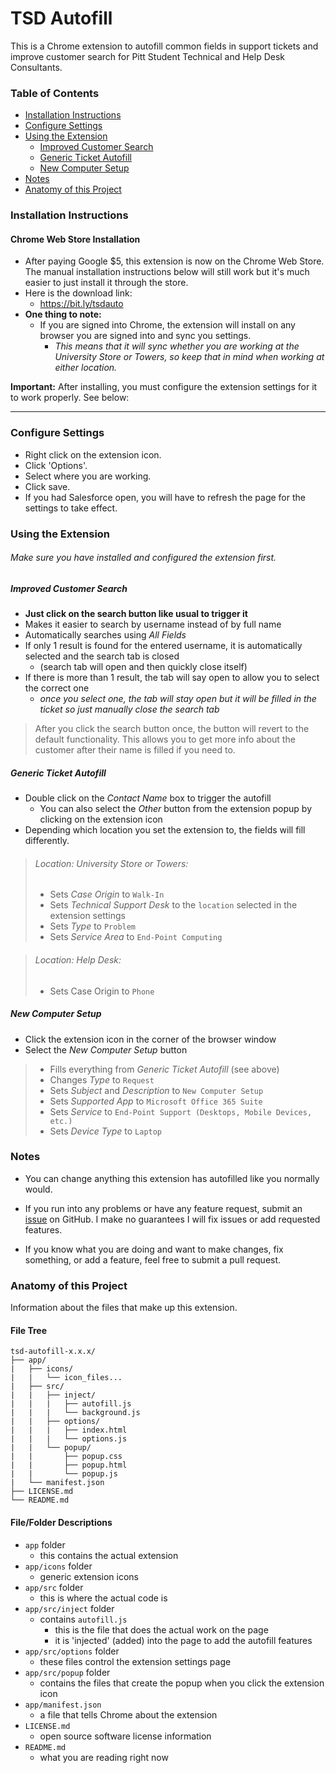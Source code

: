 # TSD Autofill

This is a Chrome extension to autofill common fields in support tickets and improve customer search for Pitt Student Technical and Help Desk Consultants.

### Table of Contents
- [Installation Instructions](#installation-instructions)
- [Configure Settings](#configure-settings)
- [Using the Extension](#using-the-extension)
	- [Improved Customer Search](#improved-customer-search)
	- [Generic Ticket Autofill](#generic-ticket-autofill)
	- [New Computer Setup](#new-computer-setup)
- [Notes](#notes)
- [Anatomy of this Project](#anatomy-of-this-project)

### Installation Instructions

#### Chrome Web Store Installation
- After paying Google $5, this extension is now on the Chrome Web Store. The manual installation instructions below will still work but it's much easier to just install it through the store.
- Here is the download link:
	- https://bit.ly/tsdauto
- **One thing to note:**
	- If you are signed into Chrome, the extension will install on any browser you are signed into and sync you settings. 
		- *This means that it will sync whether you are working at the University Store or Towers, so keep that in mind when working at either location.*

**Important:** After installing, you must configure the extension settings for it to work properly. See below:

---
### Configure Settings
- Right click on the extension icon.
- Click 'Options'.
- Select where you are working.
- Click save.
- If you had Salesforce open, you will have to refresh the page for the settings to take effect.

### Using the Extension

###### Make sure you have installed and configured the extension first.

##### Improved Customer Search
- **Just click on the search button like usual to trigger it**
- Makes it easier to search by username instead of by full name
- Automatically searches using *All Fields*
- If only 1 result is found for the entered username, it is automatically selected and the search tab is closed
	- (search tab will open and then quickly close itself)
- If there is more than 1 result, the tab will say open to allow you to select the correct one
	- *once you select one, the tab will stay open but it will be filled in the ticket so just manually close the search tab*
> After you click the search button once, the button will revert to the default functionality. This allows you to get more info about the customer after their name is filled if you need to.

##### Generic Ticket Autofill
- Double click on the *Contact Name* box to trigger the autofill
	- You can also select the *Other* button from the extension popup by clicking on the extension icon
- Depending which location you set the extension to, the fields will fill differently.
> ###### Location: University Store or Towers:
>	- Sets *Case Origin* to `Walk-In`
> - Sets *Technical Support Desk* to the `location`
 selected in the extension settings
> - Sets *Type* to `Problem`
> - Sets *Service Area* to `End-Point Computing`

> ###### Location: Help Desk:
> - Sets Case Origin to `Phone`

##### New Computer Setup
- Click the extension icon in the corner of the browser window
- Select the *New Computer Setup* button
> - Fills everything from *Generic Ticket Autofill* (see above)
> - Changes *Type* to `Request`
> - Sets *Subject* and *Description* to `New Computer Setup`
> - Sets *Supported App* to `Microsoft Office 365 Suite`
> - Sets *Service* to `End-Point Support (Desktops, Mobile Devices, etc.)`
> - Sets *Device Type* to `Laptop`

### Notes
- You can change anything this extension has autofilled like you normally would.

- If you run into any problems or have any feature request, submit an [issue](https://github.com/njscholfield/tsd-autofill/issues) on GitHub. I make no guarantees I will fix issues or add requested features.

- If you know what you are doing and want to make changes, fix something, or add a feature, feel free to submit a pull request.

### Anatomy of this Project
Information about the files that make up this extension.

#### File Tree
```
tsd-autofill-x.x.x/
├── app/
|   ├── icons/
|   |   └── icon_files...
|   ├── src/
|   |   ├── inject/
|   |   |   ├── autofill.js
|   |   |   └── background.js
|   |   ├── options/
|   |   |   ├── index.html
|   |   |   └── options.js
|   |   └── popup/
|   |       ├── popup.css
|   |       ├── popup.html
|   |       └── popup.js
|   └── manifest.json
├── LICENSE.md
└── README.md
```

#### File/Folder Descriptions
- `app` folder
  - this contains the actual extension
- `app/icons` folder
  - generic extension icons
- `app/src` folder
  - this is where the actual code is
- `app/src/inject` folder
  - contains `autofill.js`
    - this is the file that does the actual work on the page
    - it is 'injected' (added) into the page to add the autofill features
- `app/src/options` folder
  - these files control the extension settings page
- `app/src/popup` folder
	- contains the files that create the popup when you click the extension icon
- `app/manifest.json`
  - a file that tells Chrome about the extension
- `LICENSE.md`
  - open source software license information
- `README.md`
  - what you are reading right now
